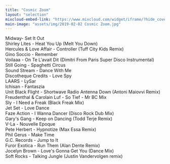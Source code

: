 ```yaml
---
title: "Cosmic Zoom"
layout: "selection"
mixcloud-embed-link: "https://www.mixcloud.com/widget/iframe/?hide_cover=1&feed=%2Fprivateagenda%2Fprivate-agenda-selections-cosmic-zoom%2F"
main-image: "assets/img/2019-02-02 Cosmic Zoom.jpg"
---
```

Midway- Set It Out  
Shirley Lites - Heat You Up (Melt You Down)  
Hercules & Love Affair - Controller (Tuff City Kids Remix)  
Gino Soccio - Remember  
Voilaaa - On Te L'avait Dit (Dimitri From Paris Super Disco Instrumental)  
Still Going - Spaghetti Circus  
Sound Stream - Dance With Me  
Discotheque Credits - Love Spy  
LAARS - LySar  
Ichisan - Fantaszia  
Unit Black Flight - Shortwave Radio Antenna Down (Antoni Maiovvi Remix)  
Freudenthal & Carolain Luf - So Tief - Mr BC Mix  
Sly - I Need a Freak (Black Freak Mix)  
Jet Set - Love Dance  
Faze Action - I Wanna Dancer (Disco Rock Dub Mix)  
Gary's Gang - Keep on Dancing (Todd Terje Remix)  
V-La - Nouvelle Epoque  
Pete Herbert - Hypnotize (Max Essa Remix)  
Phil Gerus - Make Time  
G.C. Records - Jump to It  
Furor Exotica - Run Them (Alan Dente Remix)  
Jocelyn Brown - Love's Gonna Get You (Dance Mix)  
Soft Rocks - Talking Jungle (Justin Vandervolgen remix)  

